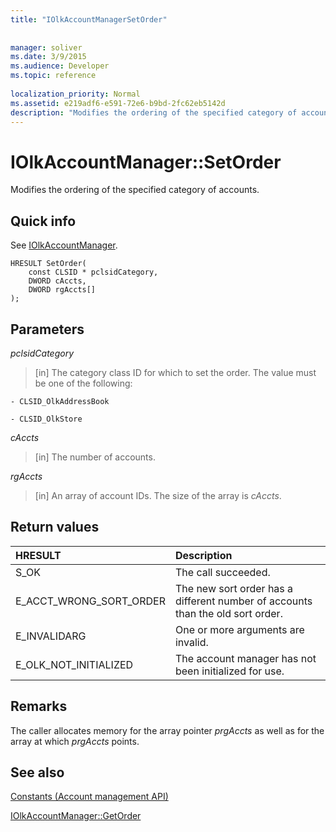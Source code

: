 ```yaml
---
title: "IOlkAccountManagerSetOrder"
 
 
manager: soliver
ms.date: 3/9/2015
ms.audience: Developer
ms.topic: reference
 
localization_priority: Normal
ms.assetid: e219adf6-e591-72e6-b9bd-2fc62eb5142d
description: "Modifies the ordering of the specified category of accounts."
---
```


# IOlkAccountManager::SetOrder

Modifies the ordering of the specified category of accounts.
  
## Quick info

See [IOlkAccountManager](iolkaccountmanager.md).
  
```
HRESULT SetOrder(
    const CLSID * pclsidCategory,
    DWORD cAccts,
    DWORD rgAccts[]
);

```

## Parameters

 _pclsidCategory_
  
> [in] The category class ID for which to set the order. The value must be one of the following:
    
    - CLSID_OlkAddressBook
    
    - CLSID_OlkStore
    
 _cAccts_
  
> [in] The number of accounts.
    
 _rgAccts_
  
> [in] An array of account IDs. The size of the array is  _cAccts_.
    
## Return values

|**HRESULT**|**Description**|
|:-----|:-----|
|S_OK  <br/> |The call succeeded.  <br/> |
|E_ACCT_WRONG_SORT_ORDER  <br/> |The new sort order has a different number of accounts than the old sort order.  <br/> |
|E_INVALIDARG  <br/> |One or more arguments are invalid.  <br/> |
|E_OLK_NOT_INITIALIZED  <br/> |The account manager has not been initialized for use.  <br/> |
   
## Remarks

The caller allocates memory for the array pointer  _prgAccts_ as well as for the array at which  _prgAccts_ points. 
  
## See also



[Constants (Account management API)](constants-account-management-api.md)
  
[IOlkAccountManager::GetOrder](iolkaccountmanager-getorder.md)


